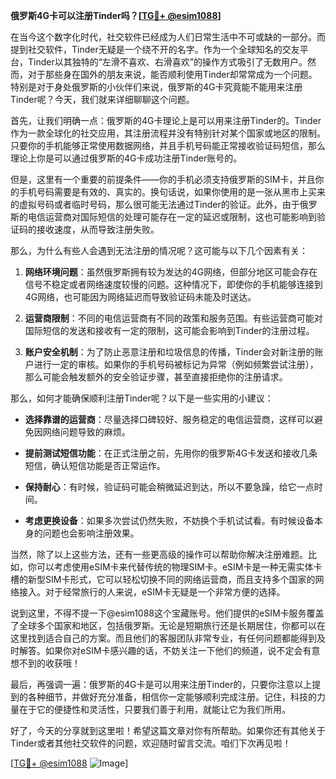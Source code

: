 **俄罗斯4G卡可以注册Tinder吗？[[TG💪+ @esim1088](https://t.me/s/esim1088)]**

在当今这个数字化时代，社交软件已经成为人们日常生活中不可或缺的一部分。而提到社交软件，Tinder无疑是一个绕不开的名字。作为一个全球知名的交友平台，Tinder以其独特的“左滑不喜欢、右滑喜欢”的操作方式吸引了无数用户。然而，对于那些身在国外的朋友来说，能否顺利使用Tinder却常常成为一个问题。特别是对于身处俄罗斯的小伙伴们来说，俄罗斯的4G卡究竟能不能用来注册Tinder呢？今天，我们就来详细聊聊这个问题。

首先，让我们明确一点：俄罗斯的4G卡理论上是可以用来注册Tinder的。Tinder作为一款全球化的社交应用，其注册流程并没有特别针对某个国家或地区的限制。只要你的手机能够正常使用数据网络，并且手机号码能正常接收验证码短信，那么理论上你是可以通过俄罗斯的4G卡成功注册Tinder账号的。

但是，这里有一个重要的前提条件——你的手机必须支持俄罗斯的SIM卡，并且你的手机号码需要是有效的、真实的。换句话说，如果你使用的是一张从黑市上买来的虚拟号码或者临时号码，那么很可能无法通过Tinder的验证。此外，由于俄罗斯的电信运营商对国际短信的处理可能存在一定的延迟或限制，这也可能影响到验证码的接收速度，从而导致注册失败。

那么，为什么有些人会遇到无法注册的情况呢？这可能与以下几个因素有关：

1. **网络环境问题**：虽然俄罗斯拥有较为发达的4G网络，但部分地区可能会存在信号不稳定或者网络速度较慢的问题。这种情况下，即使你的手机能够连接到4G网络，也可能因为网络延迟而导致验证码未能及时送达。

2. **运营商限制**：不同的电信运营商有不同的政策和服务范围。有些运营商可能对国际短信的发送和接收有一定的限制，这可能会影响到Tinder的注册过程。

3. **账户安全机制**：为了防止恶意注册和垃圾信息的传播，Tinder会对新注册的账户进行一定的审核。如果你的手机号码被标记为异常（例如频繁尝试注册），那么可能会触发额外的安全验证步骤，甚至直接拒绝你的注册请求。

那么，如何才能确保顺利注册Tinder呢？以下是一些实用的小建议：

- **选择靠谱的运营商**：尽量选择口碑较好、服务稳定的电信运营商，这样可以避免因网络问题导致的麻烦。
  
- **提前测试短信功能**：在正式注册之前，先用你的俄罗斯4G卡发送和接收几条短信，确认短信功能是否正常运作。

- **保持耐心**：有时候，验证码可能会稍微延迟到达，所以不要急躁，给它一点时间。

- **考虑更换设备**：如果多次尝试仍然失败，不妨换个手机试试看。有时候设备本身的问题也会影响注册效果。

当然，除了以上这些方法，还有一些更高级的操作可以帮助你解决注册难题。比如，你可以考虑使用eSIM卡来代替传统的物理SIM卡。eSIM卡是一种无需实体卡槽的新型SIM卡形式，它可以轻松切换不同的网络运营商，而且支持多个国家的网络接入。对于经常旅行的人来说，eSIM卡无疑是一个非常方便的选择。

说到这里，不得不提一下@esim1088这个宝藏账号。他们提供的eSIM卡服务覆盖了全球多个国家和地区，包括俄罗斯。无论是短期旅行还是长期居住，你都可以在这里找到适合自己的方案。而且他们的客服团队非常专业，有任何问题都能得到及时解答。如果你对eSIM卡感兴趣的话，不妨关注一下他们的频道，说不定会有意想不到的收获哦！

最后，再强调一遍：俄罗斯的4G卡是可以用来注册Tinder的，只要你注意以上提到的各种细节，并做好充分准备，相信你一定能够顺利完成注册。记住，科技的力量在于它的便捷性和灵活性，只要我们善于利用，就能让它为我们所用。

好了，今天的分享就到这里啦！希望这篇文章对你有所帮助。如果你还有其他关于Tinder或者其他社交软件的问题，欢迎随时留言交流。咱们下次再见啦！

[[TG💪+ @esim1088](https://t.me/s/esim1088) ![Image](https://i.postimg.cc/4NQfJmqS/Snipaste-2025-05-13-00-14-12.png)]